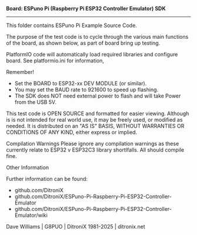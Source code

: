 **Board: ESPuno Pi (Raspberry Pi ESP32 Controller Emulator) SDK**

------------

This folder contains ESPuno Pi Example Source Code.

  The purpose of the test code is to cycle through the various main functions of the board, as shown below, as part of board bring up testing.

  PlatformIO code will automatically load required libraries and configure board.   See platformio.ini for information,

  Remember!
  - Set the BOARD to ESP32-xx DEV MODULE (or similar).
  - You may set the BAUD rate to 921600 to speed up flashing.
  - The SDK does NOT need external power to flash and will take Power from the USB 5V.
  
  This test code is OPEN SOURCE and formatted for easier viewing.  Although is is not intended for real world use, it may be freely used, or modified as needed.
  It is distributed on an "AS IS" BASIS, WITHOUT WARRANTIES OR CONDITIONS OF ANY KIND, either express or implied.

   Compilation Warnings
  Please ignore any compilation warnings as these currently relate to ESP32 v ESP32C3 library shortlfalls.  All should compile fine.

Other Information


Further information can be found:

-    github.com/DitroniX
-    github.com/DitroniX/ESPuno-Pi-Raspberry-Pi-ESP32-Controller-Emulator
-    github.com/DitroniX/ESPuno-Pi-Raspberry-Pi-ESP32-Controller-Emulator/wiki

Dave Williams | G8PUO | DitroniX 1981-2025 | ditronix.net
